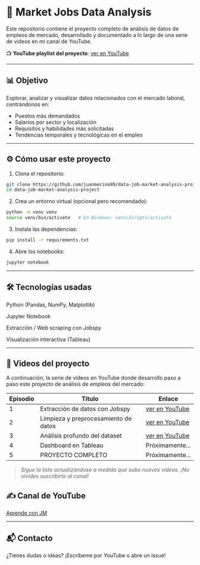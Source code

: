 # 🧠 Market Jobs Data Analysis

Este repositorio contiene el proyecto completo de análisis de datos de empleos de mercado, desarrollado y documentado a lo largo de una serie de videos en mi canal de YouTube.

📺 **YouTube playlist del proyecto**: [ver en YouTube](https://www.youtube.com/playlist?list=PLGQSYoAPO2ZFi2VI5RFmOJpDnTU3gPVx_)

---

## 📊 Objetivo

Explorar, analizar y visualizar datos relacionados con el mercado laboral, centrándonos en:

- Puestos más demandados
- Salarios por sector y localización
- Requisitos y habilidades más solicitadas
- Tendencias temporales y tecnológicas en el empleo

---


## ⚙️ Cómo usar este proyecto

1. Clona el repositorio:

```bash
git clone https://github.com/juanmerino89/data-job-market-analysis-project.git
cd data-job-market-analysis-project
```

2. Crea un entorno virtual (opcional pero recomendado):


```bash
python -m venv venv
source venv/bin/activate   # En Windows: venv\Scripts\activate
```

3. Instala las dependencias:

```bash
pip install -r requirements.txt
```

4. Abre los notebooks:

```bash
jupyter notebook
```

---

## 🛠 Tecnologías usadas

Python (Pandas, NumPy, Matplotlib)

Jupyter Notebook

Extracción / Web scraping con Jobspy

Visualización interactiva (Tableau)

---

## 🎥 Videos del proyecto

A continuación, la serie de videos en YouTube donde desarrollo paso a paso este proyecto de análisis de empleos del mercado:

| Episodio | Título | Enlace |
|----------|--------|--------|
| 1 | Extracción de datos con Jobspy | [ver en YouTube](https://youtu.be/3NibxuhfgwE?si=9TDZTJXi7sIJanPt) |
| 2 | Limpieza y preprocesamiento de datos | [ver en YouTube](https://youtu.be/mGZgbg3sK4Q) |
| 3 | Análisis profundo del dataset | [ver en YouTube](https://youtu.be/E_2tpD84x-I) |
| 4 | Dashboard en Tableau | Próximamente... |
| 5 | PROYECTO COMPLETO | Próximamente... |

> *Sigue la lista actualizándose a medida que subo nuevos videos. ¡No olvides suscribirte al canal!*



## ✍️ Canal de YouTube
[Aprende con JM](https://youtube.com/@aprendeconJM)

---

## 📬 Contacto
¿Tienes dudas o ideas? ¡Escríbeme por YouTube o abre un issue!


